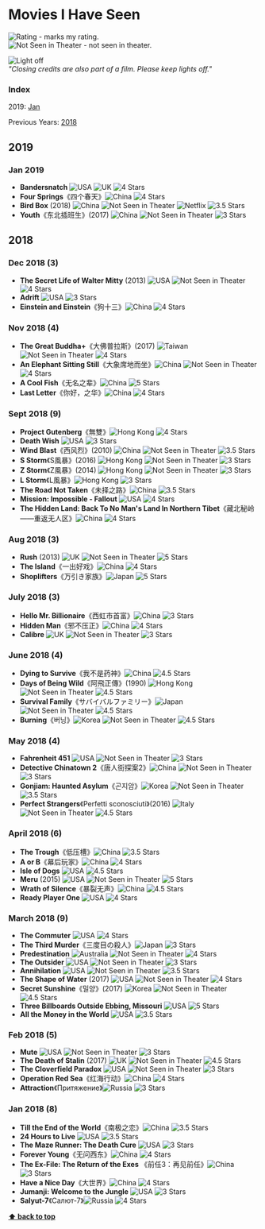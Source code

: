 # Movies I Have Seen

![][star] - marks my rating.  
![][NiT] - not seen in theater.

![][loff]  
*"Closing credits are also part of a film. Please keep lights off."*

### Index
2019: [Jan](#jan-2019)

Previous Years: [2018](#2018)

## 2019

### Jan 2019
* **Bandersnatch** ![][US] ![][UK] ![][s4]
* **Four Springs**《四个春天》![][CN] ![][s4]
* **Bird Box** (2018) ![][CN] ![][NiT] ![][NFX] ![][s35]
* **Youth**《东北插班生》(2017) ![][CN] ![][NiT] ![][s3]

## 2018

### Dec 2018 (3)
* **The Secret Life of Walter Mitty** (2013) ![][US] ![][NiT] ![][s4]
* **Adrift** ![][US] ![][s3]
* **Einstein and Einstein**《狗十三》![][CN] ![][s4]

### Nov 2018 (4)
* **The Great Buddha+**《大佛普拉斯》(2017) ![][TW] ![][NiT] ![][s4]
* **An Elephant Sitting Still**《大象席地而坐》![][CN] ![][NiT] ![][s4]
* **A Cool Fish**《无名之辈》![][CN] ![][s5]
* **Last Letter**《你好，之华》![][CN] ![][s4]

### Sept 2018 (9)
* **Project Gutenberg**《無雙》![][HK] ![][s4]
* **Death Wish** ![][US] ![][s3]
* **Wind Blast**《西风烈》(2010) ![][CN] ![][NiT] ![][s35]
* **S Storm**《S風暴》(2016) ![][HK] ![][NiT] ![][s3]
* **Z Storm**《Z風暴》(2014) ![][HK] ![][NiT] ![][s3]
* **L Storm**《L風暴》![][HK] ![][s3]
* **The Road Not Taken**《未择之路》![][CN] ![][s35]
* **Mission: Impossible - Fallout** ![][US] ![][s4] 
* **The Hidden Land: Back To No Man's Land In Northern Tibet**《藏北秘岭——重返无人区》![][CN] ![][s4]

### Aug 2018 (3)
* **Rush** (2013) ![][UK] ![][NiT] ![][s5]
* **The Island**《一出好戏》![][CN] ![][s4]
* **Shoplifters**《万引き家族》![][JP] ![][s5]

### July 2018 (3)
* **Hello Mr. Billionaire**《西虹市首富》![][CN] ![][s3]
* **Hidden Man**《邪不压正》![][CN] ![][s4]
* **Calibre** ![][UK] ![][NiT] ![][s3]

### June 2018 (4)
* **Dying to Survive**《我不是药神》![][CN] ![][s45]
* **Days of Being Wild**《阿飛正傳》(1990) ![][HK] ![][NiT] ![][s45]
* **Survival Family**《サバイバルファミリー》![][JP] ![][NiT] ![][s45]
* **Burning**《버닝》![][KR] ![][NiT] ![][s45]

### May 2018 (4)
* **Fahrenheit 451** ![][US] ![][NiT] ![][s3]
* **Detective Chinatown 2**《唐人街探案2》![][CN] ![][NiT] ![][s3]
* **Gonjiam: Haunted Asylum**《곤지암》![][KR] ![][NiT] ![][s35]
* **Perfect Strangers**《Perfetti sconosciuti》(2016) ![][IT] ![][NiT] ![][s45]

### April 2018 (6)
* **The Trough**《低压槽》![][CN] ![][s35]
* **A or B**《幕后玩家》![][CN] ![][s4]
* **Isle of Dogs** ![][US] ![][s45]
* **Meru** (2015) ![][US] ![][NiT] ![][s5]
* **Wrath of Silence**《暴裂无声》![][CN] ![][s45]
* **Ready Player One** ![][US] ![][s4]

### March 2018 (9)
* **The Commuter** ![][US] ![][s4] 
* **The Third Murder**《三度目の殺人》![][JP] ![][s3]
* **Predestination** ![][AU] ![][NiT] ![][s4]
* **The Outsider** ![][US] ![][NiT] ![][s3]
* **Annihilation** ![][US] ![][NiT] ![][s35]
* **The Shape of Water** (2017) ![][US] ![][NiT] ![][s4]
* **Secret Sunshine**《밀양》(2017) ![][KR] ![][NiT] ![][s45]
* **Three Billboards Outside Ebbing, Missouri** ![][US] ![][s5]
* **All the Money in the World** ![][US] ![][s35]

### Feb 2018 (5)
* **Mute** ![][US] ![][NiT] ![][s3]
* **The Death of Stalin** (2017) ![][UK] ![][NiT] ![][s45]
* **The Cloverfield Paradox** ![][US] ![][NiT] ![][s3]
* **Operation Red Sea**《红海行动》![][CN] ![][s4]
* **Attraction**《Притяжение》![][RU] ![][s3]

### Jan 2018 (8)
* **Till the End of the World**《南极之恋》![][CN] ![][s35]
* **24 Hours to Live** ![][US] ![][s35]
* **The Maze Runner: The Death Cure** ![][US] ![][s3]
* **Forever Young**《无问西东》![][CN] ![][s4]
* **The Ex-File: The Return of the Exes** 《前任3：再见前任》![][CN] ![][s3]
* **Have a Nice Day**《大世界》![][CN] ![][s4]
* **Jumanji: Welcome to the Jungle** ![][US] ![][s3]
* **Salyut-7**《Салют-7》![][RU] ![][s4]

**[⬆ back to top](#movies-i-have-seen)**

[star]: https://wt365.github.io/lib/svg/star/star.svg "Rating"
[loff]: https://wt365.github.io/lib/svg/light-off.svg "Light off"
[s0]: https://wt365.github.io/lib/svg/star/s0.svg "O Star"
[s05]: https://wt365.github.io/lib/svg/star/s05.svg "0.5 Star"
[s1]: https://wt365.github.io/lib/svg/star/s1.svg "1 Star"
[s15]: https://wt365.github.io/lib/svg/star/s15.svg "1.5 Stars"
[s2]: https://wt365.github.io/lib/svg/star/s2.svg "2 Stars"
[s25]: https://wt365.github.io/lib/svg/star/s25.svg "2.5 Stars"
[s3]: https://wt365.github.io/lib/svg/star/s3.svg "3 Stars"
[s35]: https://wt365.github.io/lib/svg/star/s35.svg "3.5 Stars"
[s4]: https://wt365.github.io/lib/svg/star/s4.svg "4 Stars"
[s45]: https://wt365.github.io/lib/svg/star/s45.svg "4.5 Stars"
[s5]: https://wt365.github.io/lib/svg/star/s5.svg "5 Stars"
[NiT]: https://wt365.github.io/lib/svg/nit.svg "Not Seen in Theater"
[NFX]: https://wt365.github.io/lib/svg/tv/netflix.svg "Netflix"
[CN]: https://wt365.github.io/lib/svg/flag/cn.svg "China"
[RU]: https://wt365.github.io/lib/svg/flag/ru.svg "Russia"
[US]: https://wt365.github.io/lib/svg/flag/us.svg "USA"
[UK]: https://wt365.github.io/lib/svg/flag/uk.svg "UK"
[KR]: https://wt365.github.io/lib/svg/flag/kr.svg "Korea"
[AU]: https://wt365.github.io/lib/svg/flag/au.svg "Australia"
[JP]: https://wt365.github.io/lib/svg/flag/jp.svg "Japan"
[IT]: https://wt365.github.io/lib/svg/flag/it.svg "Italy"
[HK]: https://wt365.github.io/lib/svg/flag/hk.svg "Hong Kong"
[TW]: https://wt365.github.io/lib/svg/flag/tw.svg "Taiwan"